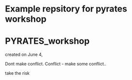 # Example repsitory for pyrates workshop 

# PYRATES_workshop


created on June 4, 

Dont make conflict.
Conflict - make some conflict..

take the risk
